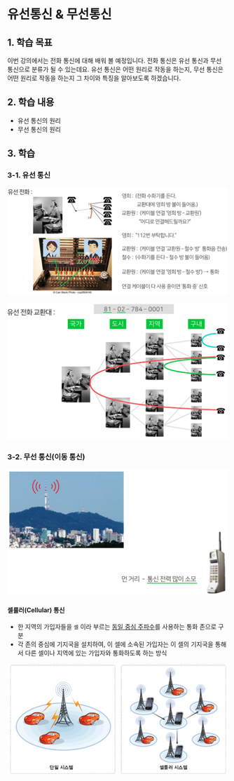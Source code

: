 # 유선통신 & 무선통신



## 1. 학습 목표

이번 강의에서는 전화 통신에 대해 배워 볼 예정입니다.
전화 통신은 유선 통신과 무선 통신으로 분류가 될 수 있는데요.
유선 통신은 어떤 원리로 작동을 하는지, 무선 통신은 어떤 원리로 작동을 하는지 그 차이와 특징을 알아보도록 하겠습니다.



## 2. 학습 내용

- 유선 통신의 원리
- 무선 통신의 원리



## 3. 학습



### 3-1. 유선 통신

 ![image-20200818132547456](images/image-20200818132547456.png)



![image-20200818132933112](images/image-20200818132933112.png)





### 3-2. 무선 통신(이동 통신)

 ![image-20200818133149442](images/image-20200818133149442.png)

#### 셀룰러(Cellular) 통신

- 한 지역의 가입자들을 `셀` 이라 부르는 <u>동일 중심 주파수</u>를 사용하는 통화 존으로 구분
- 각 존의 중심에 기지국을 설치하여, 이 셀에 소속된 가입자는 이 셀의 기지국을 통해서 다른 셀이나 지역에 있는 가입자와 통화하도록 하는 방식

![image-20200818133246364](images/image-20200818133246364.png)

